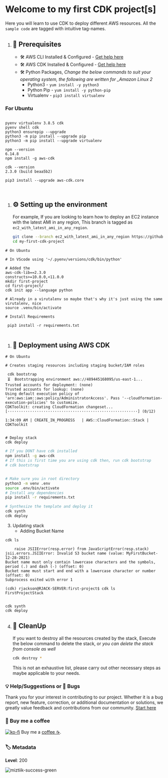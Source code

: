# Welcome to my first CDK project[s]

Here you will learn to use CDK to deploy different AWS resources. All the `sample code` are tagged with intuitive tag-names.

1. ## 🧰 Prerequisites

   - 🛠 AWS CLI Installed & Configured - [Get help here](https://youtu.be/TPyyfmQte0U)
   - 🛠 AWS CDK Installed & Configured - [Get help here](https://www.youtube.com/watch?v=MKwxpszw0Rc)
   - 🛠 Python Packages, _Change the below commands to suit your operating system, the following are written for \_Amazon Linux 2_
     - Python3 - `yum install -y python3`
     - Python Pip - `yum install -y python-pip`
     - Virtualenv - `pip3 install virtualenv`

### For Ubuntu

```

pyenv virtualenv 3.8.5 cdk
pyenv shell cdk
python3 ensurepip --upgrade
python3 -m pip install --upgrade pip
python3 -m pip install --upgrade virtualenv

npm --version
6.14.8
npm install -g aws-cdk

cdk --version
2.3.0 (build beaa5b2)

pip3 install --upgrade aws-cdk.core



```

1. ## ⚙️ Setting up the environment

   For example, If you are looking to learn how to deploy an EC2 instance with the latest AMI in any region, This branch is tagged as `ec2_with_latest_ami_in_any_region`.

   ```bash
   git clone --branch ec2_with_latest_ami_in_any_region https://github.com/miztiik/my-first-cdk-project.git
   cd my-first-cdk-project
   ```

```
# On Ubuntu

# In VScode using '~/.pyenv/versions/cdk/bin/python'

# Added the
aws-cdk-lib==2.3.0
constructs>=10.0.0,<11.0.0
mkdir first-project
cd first-project/
cdk init app --language python

# Already in a virutalenv so maybe that's why it's just using the same virutalenv, nice
source .venv/bin/activate

# Install Requirements

 pip3 install -r requirements.txt


```

1. ## 🚀 Deployment using AWS CDK

```
# On Ubuntu

# Creates staging resources including staging bucket/IAM roles

 cdk bootstrap
 ⏳  Bootstrapping environment aws://489445168095/us-east-1...
Trusted accounts for deployment: (none)
Trusted accounts for lookup: (none)
Using default execution policy of 'arn:aws:iam::aws:policy/AdministratorAccess'. Pass '--cloudformation-execution-policies' to customize.
CDKToolkit: creating CloudFormation changeset...
[··························································] (0/12)

1:34:09 AM | CREATE_IN_PROGRESS   | AWS::CloudFormation::Stack | CDKToolkit


# Deploy stack
cdk deploy
```

   ```bash
   # If you DONT have cdk installed
   npm install -g aws-cdk
   # If this is first time you are using cdk then, run cdk bootstrap
   # cdk bootstrap


   # Make sure you in root directory
   python3 -m venv .env
   source .env/bin/activate
   # Install any dependencies
   pip install -r requirements.txt

   # Synthesize the template and deploy it
   cdk synth
   cdk deploy
   ```

3. Updating stack
   - Adding Bucket Name

```
cdk ls

    raise JSIIError(resp.error) from JavaScriptError(resp.stack)
jsii.errors.JSIIError: Invalid S3 bucket name (value: MyFirstBucket-12-28-2021)
Bucket name must only contain lowercase characters and the symbols, period (.) and dash (-) (offset: 0)
Bucket name must start and end with a lowercase character or number (offset: 0)
Subprocess exited with error 1

(cdk) rjackson@RJACK-SERVER:first-project$ cdk ls
FirstProjectStack


cdk synth
cdk deploy

```
4. ## 🧹 CleanUp

   If you want to destroy all the resources created by the stack, Execute the below command to delete the stack, or _you can delete the stack from console as well_

   ```bash
   cdk destroy *
   ```

   This is not an exhaustive list, please carry out other necessary steps as maybe applicable to your needs.

### 💡 Help/Suggestions or 🐛 Bugs

Thank you for your interest in contributing to our project. Whether it is a bug report, new feature, correction, or additional documentation or solutions, we greatly value feedback and contributions from our community. [Start here][200]

### 👋 Buy me a coffee

[![ko-fi](https://www.ko-fi.com/img/githubbutton_sm.svg)](https://ko-fi.com/Q5Q41QDGK) Buy me a [coffee ☕][900].

### 🏷️ Metadata

**Level**: 200

![miztiik-success-green](https://img.shields.io/badge/miztiik-cdk-success-green)

[100]: https://www.udemy.com/course/aws-cloud-security/?referralCode=B7F1B6C78B45ADAF77A9
[101]: https://www.udemy.com/course/aws-cloud-security-proactive-way/?referralCode=71DC542AD4481309A441
[102]: https://www.udemy.com/course/aws-cloud-development-kit-from-beginner-to-professional/?referralCode=E15D7FB64E417C547579
[103]: https://www.udemy.com/course/aws-cloudformation-basics?referralCode=93AD3B1530BC871093D6
[200]: https://github.com/miztiik/my-first-cdk-project/issues
[899]: https://www.udemy.com/user/n-kumar/
[900]: https://ko-fi.com/miztiik
[901]: https://ko-fi.com/Q5Q41QDGK
